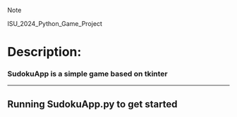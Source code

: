 > [!NOTE]
> ISU_2024_Python_Game_Project
# Description:
### SudokuApp is a simple game based on tkinter

-------------------------
## Running SudokuApp.py to get started